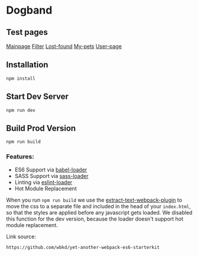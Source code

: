 # Dogband

## Test pages

[Mainpage](https://mentikora.github.io/dogband/dist/index.html)
[Filter](https://mentikora.github.io/dogband/dist/home-filter.html)
[Lost-found](https://mentikora.github.io/dogband/dist/lost-found.html)
[My-pets](https://mentikora.github.io/dogband/dist/my-pets.html)
[User-page](https://mentikora.github.io/dogband/dist/user-page.html)

## Installation
```
npm install
```
## Start Dev Server
```
npm run dev
```

## Build Prod Version
```
npm run build
```

### Features:

* ES6 Support via [babel-loader](https://github.com/babel/babel-loader)
* SASS Support via [sass-loader](https://github.com/jtangelder/sass-loader)
* Linting via [eslint-loader](https://github.com/MoOx/eslint-loader)
* Hot Module Replacement

When you run `npm run build` we use the [extract-text-webpack-plugin](https://github.com/webpack/extract-text-webpack-plugin) to move the css to a separate file and included in the head of your `index.html`, so that the styles are applied before any javascript gets loaded. We disabled this function for the dev version, because the loader doesn't support hot module replacement.

Link source: 
```
https://github.com/wbkd/yet-another-webpack-es6-starterkit
```
